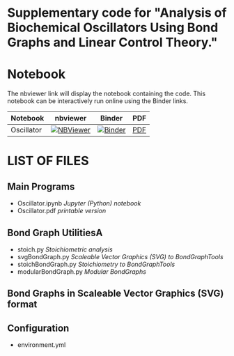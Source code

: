 # Supplementary code for "Analysis of Biochemical Oscillators Using Bond Graphs and Linear Control Theory."

# Notebook

The nbviewer link will display the notebook containing the code. This notebook can be interactively run online using the Binder links.

Notebook | nbviewer | Binder | PDF
--- | --- | --- | ---
Oscillator|[![NBViewer](https://github.com/jupyter/design/blob/master/logos/Badges/nbviewer_badge.svg)](https://nbviewer.jupyter.org/github/gawthrop/Oscillator24/blob/main/Oscillator.ipynb)|[![Binder](https://mybinder.org/badge_logo.svg)](https://mybinder.org/v2/gh/gawthrop/Oscillator24/main?filepath=Oscillator.ipynb)|[PDF](https://github.com/gawthrop/Oscillator24/blob/main/Oscillator.pdf)

# LIST OF FILES

## Main Programs

- Oscillator.ipynb *Jupyter (Python) notebook*
- Oscillator.pdf  *printable version*
  
## Bond Graph UtilitiesA

- stoich.py *Stoichiometric analysis*
- svgBondGraph.py *Scaleable Vector Graphics (SVG) to BondGraphTools*
- stoichBondGraph.py *Stoichiometry to BondGraphTools*
- modularBondGraph.py *Modular BondGraphs*

## Bond Graphs in Scaleable Vector Graphics (SVG) format


## Configuration
- environment.yml
